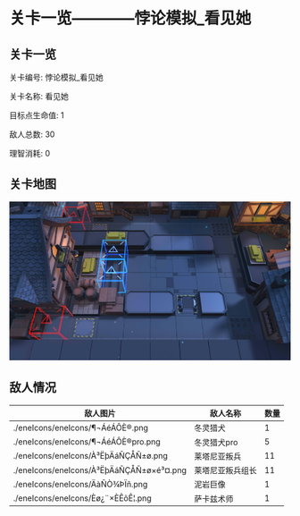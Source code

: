 # 关卡一览————悖论模拟_看见她


## 关卡一览

关卡编号: 悖论模拟_看见她

关卡名称: 看见她

目标点生命值: 1

敌人总数: 30

理智消耗: 0


## 关卡地图
![悖论模拟_看见她](./oprMap/悖论模拟_看见她.png)

## 敌人情况

| 敌人图片 | 敌人名称 | 数量  |
|---------|-----|-----|
| ./eneIcons/eneIcons/¶¬ÁéÁÔÈ®.png| 冬灵猎犬  |   1  |
| ./eneIcons/eneIcons/¶¬ÁéÁÔÈ®pro.png| 冬灵猎犬pro  |   5  |
| ./eneIcons/eneIcons/À³ËþÄáÑÇÅÑ±ø.png| 莱塔尼亚叛兵  |   11  |
| ./eneIcons/eneIcons/À³ËþÄáÑÇÅÑ±ø×é³¤.png| 莱塔尼亚叛兵组长  |   11  |
| ./eneIcons/eneIcons/ÄàÑÒ¾ÞÏñ.png| 泥岩巨像  |   1  |
| ./eneIcons/eneIcons/Èø¿¨×ÈÊõÊ¦.png| 萨卡兹术师  |   1  |

